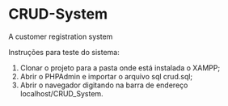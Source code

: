 # CRUD-System
A customer registration system

Instruções para teste do sistema:

1. Clonar o projeto para a pasta onde está instalada o XAMPP;
2. Abrir o PHPAdmin e importar o arquivo sql crud.sql;
3. Abrir o navegador digitando na barra de endereço localhost/CRUD_System.
